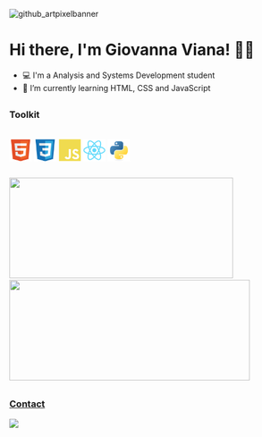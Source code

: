 ![github_artpixelbanner](https://github.com/giovanna-viana/giovanna-viana/assets/73502367/277a3bae-bf68-45d6-8799-8bfa79a02c27)

# Hi there, I'm Giovanna Viana! 🐱‍💻

- 💻 I'm a Analysis and Systems Development student 
- 🌱 I’m currently learning HTML, CSS and JavaScript

##

### Toolkit 
<div style="display: inline_block"><br>
    <img align="center" alt="HTML-icon" height="40" width="40" src="https://raw.githubusercontent.com/devicons/devicon/master/icons/html5/html5-original.svg">
  <img align="center" alt="CSS-icon" height="40" width="40" src="https://raw.githubusercontent.com/devicons/devicon/master/icons/css3/css3-original.svg">
  <img align="center" alt="Js-icon" height="40" width="40" src="https://raw.githubusercontent.com/devicons/devicon/master/icons/javascript/javascript-plain.svg">
  <img align="center" alt="React-icon" height="40" width="40" src="https://raw.githubusercontent.com/devicons/devicon/master/icons/react/react-original.svg">
  <img align="center" alt="Python-icon" height="40" width="40" src="https://raw.githubusercontent.com/devicons/devicon/master/icons/python/python-original.svg">
</div>

##
<div>
  <a href="https://github.com/giovanna-viana">
    <img height="180em" width="400em" src="https://github-readme-stats.vercel.app/api?username=giovanna-viana&rank_icon=github&show_icons=true&theme=nightowl"/>
    <img height="180em" width="430em" src="https://github-readme-stats.vercel.app/api/top-langs/?username=giovanna-viana&hide_progress=true&langs_count=16&theme=nightowl"/>
</div>

##

### Contact
<div> 
  <a href="https://www.linkedin.com/in/giovanna-viana" target="_blank"><img src="https://img.shields.io/badge/-LinkedIn-%230077B5?style=for-the-badge&logo=linkedin&logoColor=white" target="_blank"></a> 
  
</div>
